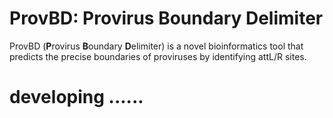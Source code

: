 # ProvBD: Provirus Boundary Delimiter
ProvBD (**P**rovirus **B**oundary **D**elimiter) is a novel bioinformatics tool that predicts the precise boundaries of proviruses by identifying attL/R sites.

# developing ......
